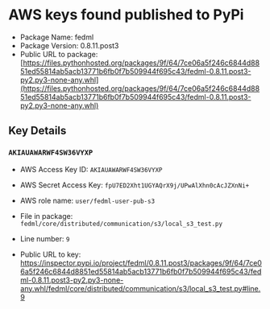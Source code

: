 # AWS keys found published to PyPi

* Package Name: fedml
* Package Version: 0.8.11.post3
* Public URL to package: [https://files.pythonhosted.org/packages/9f/64/7ce06a5f246c6844d8851ed55814ab5acb13771b6fb0f7b509944f695c43/fedml-0.8.11.post3-py2.py3-none-any.whl](https://files.pythonhosted.org/packages/9f/64/7ce06a5f246c6844d8851ed55814ab5acb13771b6fb0f7b509944f695c43/fedml-0.8.11.post3-py2.py3-none-any.whl)

## Key Details

### `AKIAUAWARWF4SW36VYXP`

* AWS Access Key ID: `AKIAUAWARWF4SW36VYXP`
* AWS Secret Access Key: `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` 
* AWS role name: `user/fedml-user-pub-s3`
* File in package: `fedml/core/distributed/communication/s3/local_s3_test.py`
* Line number: `9`

* Public URL to key: https://inspector.pypi.io/project/fedml/0.8.11.post3/packages/9f/64/7ce06a5f246c6844d8851ed55814ab5acb13771b6fb0f7b509944f695c43/fedml-0.8.11.post3-py2.py3-none-any.whl/fedml/core/distributed/communication/s3/local_s3_test.py#line.9


